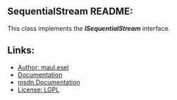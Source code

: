 ## SequentialStream README:
This class implements the ***ISequentialStream*** interface.

## Links:
* [Author: maul.esel](https://github.com/maul-esel)
* [Documentation](http://maul-esel.github.com/COM-Classes/master/SequentialStream)
* [msdn Documentation](http://msdn.microsoft.com/en-us/library/windows/desktop/aa380010)
* [License: LGPL](http://www.gnu.org/licenses/lgpl-2.1.txt)
